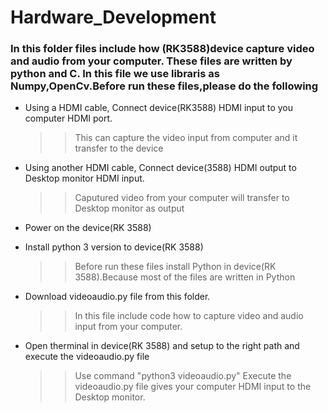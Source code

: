 # Hardware_Development


<h3>In this folder files include how (RK3588)device capture video and audio from your computer. These files are written by python and C. In this file we use libraris as Numpy,OpenCv.Before run these files,please do the following </h3>

  * Using a HDMI cable, Connect device(RK3588) HDMI input to you computer HDMI port.
     >>This can capture the video input from computer and it transfer to the device
      
  * Using another HDMI cable, Connect device(3588) HDMI output to Desktop monitor HDMI input.
     >>Caputured video from your computer will transfer to Desktop monitor as output
      
  * Power on the device(RK 3588)
  
  * Install python 3 version to device(RK 3588)
     >>Before run these files install Python in device(RK 3588).Because most of the files are written in Python
        
  * Download videoaudio.py file from this folder.
     >> In this file include code how to capture video and audio input from your computer.
     
  * Open therminal in device(RK 3588) and setup to the right path and execute the videoaudio.py file 
     >> Use command "python3 videoaudio.py"
     >> Execute the videoaudio.py file gives your computer HDMI input to the Desktop monitor.
